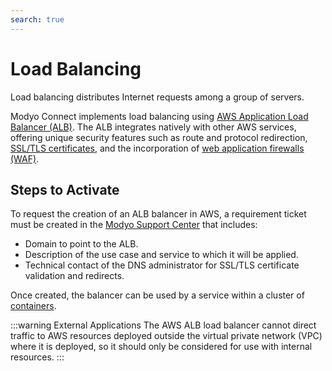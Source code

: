 ```yaml
---
search: true
---
```


# Load Balancing

Load balancing distributes Internet requests among a group of servers.

Modyo Connect implements load balancing using [AWS Application Load Balancer (ALB)](https://docs.aws.amazon.com/elasticloadbalancing/latest/application/introduction.html). The ALB integrates natively with other AWS services, offering unique security features such as route and protocol redirection, [SSL/TLS certificates](ssl-tls-certificates.html), and the incorporation of [web application firewalls (WAF)](web-application-firewall.html).

## Steps to Activate

To request the creation of an ALB balancer in AWS, a requirement ticket must be created in the [Modyo Support Center](https://support.modyo.com) that includes:

- Domain to point to the ALB.
- Description of the use case and service to which it will be applied.
- Technical contact of the DNS administrator for SSL/TLS certificate validation and redirects.

Once created, the balancer can be used by a service within a cluster of [containers](containers.html).

:::warning External Applications
The AWS ALB load balancer cannot direct traffic to AWS resources deployed outside the virtual private network (VPC) where it is deployed, so it should only be considered for use with internal resources.
:::